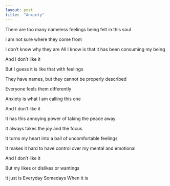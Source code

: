 ```yaml
---
layout: post
title:  "Anxiety"
---
```



There are too many nameless feelings being felt in this soul

I am not sure where they come from


I don’t know why they are
All I know is that it has been consuming my being

And I don’t like it



But  I guess it is like that with feelings

They have names, but they cannot be properly described

Everyone feels them differently

Anxiety is what I am calling this one 

And I don’t like it



It has this annoying power of taking the peace away


It always takes the joy and the focus


It turns my heart into a ball of uncomfortable feelings


It makes it hard to have control over my mental and emotional


And I don’t like it


But my likes or dislikes or wantings 

It just is
Everyday
Somedays
When it is

